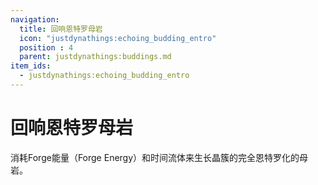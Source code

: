 ```yaml
---
navigation:
  title: 回响恩特罗母岩
  icon: "justdynathings:echoing_budding_entro"
  position : 4
  parent: justdynathings:buddings.md
item_ids:
  - justdynathings:echoing_budding_entro
---
```


# 回响恩特罗母岩

消耗Forge能量（Forge Energy）和时间流体来生长晶簇的完全恩特罗化的母岩。

<BlockImage id="justdynathings:echoing_budding_entro" p:alive="false" scale="4.0"/>

<BlockImage id="justdynathings:echoing_budding_entro" p:alive="true" scale="4.0"/>


<RecipeFor id="justdynathings:echoing_budding_entro" />